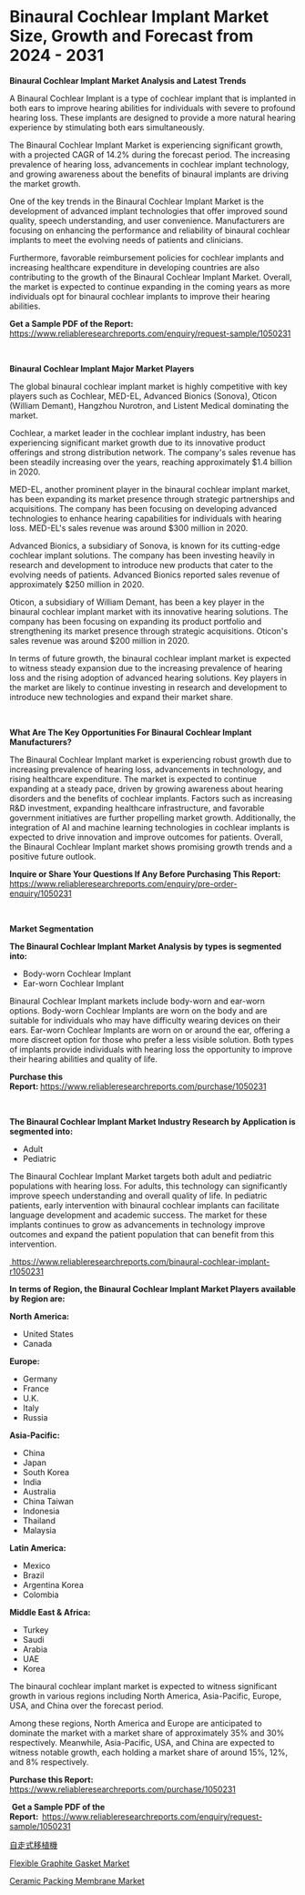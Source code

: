 <p><h1>Binaural Cochlear Implant Market Size, Growth and Forecast from 2024 - 2031</h1></p><p><strong>Binaural Cochlear Implant Market Analysis and Latest Trends</strong></p>
<p><p>A Binaural Cochlear Implant is a type of cochlear implant that is implanted in both ears to improve hearing abilities for individuals with severe to profound hearing loss. These implants are designed to provide a more natural hearing experience by stimulating both ears simultaneously.</p><p>The Binaural Cochlear Implant Market is experiencing significant growth, with a projected CAGR of 14.2% during the forecast period. The increasing prevalence of hearing loss, advancements in cochlear implant technology, and growing awareness about the benefits of binaural implants are driving the market growth.</p><p>One of the key trends in the Binaural Cochlear Implant Market is the development of advanced implant technologies that offer improved sound quality, speech understanding, and user convenience. Manufacturers are focusing on enhancing the performance and reliability of binaural cochlear implants to meet the evolving needs of patients and clinicians.</p><p>Furthermore, favorable reimbursement policies for cochlear implants and increasing healthcare expenditure in developing countries are also contributing to the growth of the Binaural Cochlear Implant Market. Overall, the market is expected to continue expanding in the coming years as more individuals opt for binaural cochlear implants to improve their hearing abilities.</p></p>
<p><strong>Get a Sample PDF of the Report:&nbsp;</strong> <a href="https://www.reliableresearchreports.com/enquiry/request-sample/1050231">https://www.reliableresearchreports.com/enquiry/request-sample/1050231</a></p>
<p>&nbsp;</p>
<p><strong>Binaural Cochlear Implant Major Market Players</strong></p>
<p><p>The global binaural cochlear implant market is highly competitive with key players such as Cochlear, MED-EL, Advanced Bionics (Sonova), Oticon (William Demant), Hangzhou Nurotron, and Listent Medical dominating the market. </p><p>Cochlear, a market leader in the cochlear implant industry, has been experiencing significant market growth due to its innovative product offerings and strong distribution network. The company's sales revenue has been steadily increasing over the years, reaching approximately $1.4 billion in 2020.</p><p>MED-EL, another prominent player in the binaural cochlear implant market, has been expanding its market presence through strategic partnerships and acquisitions. The company has been focusing on developing advanced technologies to enhance hearing capabilities for individuals with hearing loss. MED-EL's sales revenue was around $300 million in 2020.</p><p>Advanced Bionics, a subsidiary of Sonova, is known for its cutting-edge cochlear implant solutions. The company has been investing heavily in research and development to introduce new products that cater to the evolving needs of patients. Advanced Bionics reported sales revenue of approximately $250 million in 2020.</p><p>Oticon, a subsidiary of William Demant, has been a key player in the binaural cochlear implant market with its innovative hearing solutions. The company has been focusing on expanding its product portfolio and strengthening its market presence through strategic acquisitions. Oticon's sales revenue was around $200 million in 2020.</p><p>In terms of future growth, the binaural cochlear implant market is expected to witness steady expansion due to the increasing prevalence of hearing loss and the rising adoption of advanced hearing solutions. Key players in the market are likely to continue investing in research and development to introduce new technologies and expand their market share.</p></p>
<p>&nbsp;</p>
<p><strong>What Are The Key Opportunities For Binaural Cochlear Implant Manufacturers?</strong></p>
<p><p>The Binaural Cochlear Implant market is experiencing robust growth due to increasing prevalence of hearing loss, advancements in technology, and rising healthcare expenditure. The market is expected to continue expanding at a steady pace, driven by growing awareness about hearing disorders and the benefits of cochlear implants. Factors such as increasing R&D investment, expanding healthcare infrastructure, and favorable government initiatives are further propelling market growth. Additionally, the integration of AI and machine learning technologies in cochlear implants is expected to drive innovation and improve outcomes for patients. Overall, the Binaural Cochlear Implant market shows promising growth trends and a positive future outlook.</p></p>
<p><strong>Inquire or Share Your Questions If Any Before Purchasing This Report:</strong> <a href="https://www.reliableresearchreports.com/enquiry/pre-order-enquiry/1050231">https://www.reliableresearchreports.com/enquiry/pre-order-enquiry/1050231</a></p>
<p>&nbsp;</p>
<p><strong>Market Segmentation</strong></p>
<p><strong>The Binaural Cochlear Implant Market Analysis by types is segmented into:</strong></p>
<p><ul><li>Body-worn Cochlear Implant</li><li>Ear-worn Cochlear Implant</li></ul></p>
<p><p>Binaural Cochlear Implant markets include body-worn and ear-worn options. Body-worn Cochlear Implants are worn on the body and are suitable for individuals who may have difficulty wearing devices on their ears. Ear-worn Cochlear Implants are worn on or around the ear, offering a more discreet option for those who prefer a less visible solution. Both types of implants provide individuals with hearing loss the opportunity to improve their hearing abilities and quality of life.</p></p>
<p><strong>Purchase this Report:&nbsp;</strong><a href="https://www.reliableresearchreports.com/purchase/1050231">https://www.reliableresearchreports.com/purchase/1050231</a></p>
<p>&nbsp;</p>
<p><strong>The Binaural Cochlear Implant Market Industry Research by Application is segmented into:</strong></p>
<p><ul><li>Adult</li><li>Pediatric</li></ul></p>
<p><p>The Binaural Cochlear Implant Market targets both adult and pediatric populations with hearing loss. For adults, this technology can significantly improve speech understanding and overall quality of life. In pediatric patients, early intervention with binaural cochlear implants can facilitate language development and academic success. The market for these implants continues to grow as advancements in technology improve outcomes and expand the patient population that can benefit from this intervention.</p></p>
<p><a href="https://www.reliableresearchreports.com/binaural-cochlear-implant-r1050231">&nbsp;https://www.reliableresearchreports.com/binaural-cochlear-implant-r1050231</a></p>
<p><strong>In terms of Region, the Binaural Cochlear Implant Market Players available by Region are:</strong></p>
<p>
    <p> <strong> North America: </strong>
        <ul>
            <li>United States</li>
            <li>Canada</li>
        </ul>
        </p> 
    <p> <strong> Europe: </strong>
        <ul>
            <li>Germany</li>
            <li>France</li>
            <li>U.K.</li>
            <li>Italy</li>
            <li>Russia</li>
        </ul>
        </p> 
    <p> <strong> Asia-Pacific: </strong>
        <ul>
            <li>China</li>
            <li>Japan</li>
            <li>South Korea</li>
            <li>India</li>
            <li>Australia</li>
            <li>China Taiwan</li>
            <li>Indonesia</li>
            <li>Thailand</li>
            <li>Malaysia</li>
        </ul>
        </p> 
    <p> <strong> Latin America: </strong>
        <ul>
            <li>Mexico</li>
            <li>Brazil</li>
            <li>Argentina Korea</li>
            <li>Colombia</li>
        </ul>
        </p> 
    <p> <strong> Middle East & Africa: </strong>
        <ul>
            <li>Turkey</li>
            <li>Saudi</li>
            <li>Arabia</li>
            <li>UAE</li>
            <li>Korea</li>
        </ul>
    </p>
    </p>
<p><p>The binaural cochlear implant market is expected to witness significant growth in various regions including North America, Asia-Pacific, Europe, USA, and China over the forecast period.  </p><p>Among these regions, North America and Europe are anticipated to dominate the market with a market share of approximately 35% and 30% respectively. Meanwhile, Asia-Pacific, USA, and China are expected to witness notable growth, each holding a market share of around 15%, 12%, and 8% respectively.</p></p>
<p><strong>Purchase this Report: </strong><a href="https://www.reliableresearchreports.com/purchase/1050231">https://www.reliableresearchreports.com/purchase/1050231</a></p>
<p>&nbsp;<strong>Get a Sample PDF of the Report:&nbsp;&nbsp;</strong><a href="https://www.reliableresearchreports.com/enquiry/request-sample/1050231">https://www.reliableresearchreports.com/enquiry/request-sample/1050231</a></p>
<p><strong></strong></p>
<p><p><a href="https://github.com/mohamedbakry57/Market-Research-Report-List-4/blob/main/3123608113895.md">自走式移植機</a></p><p><a href="https://github.com/pjcfca/Market-Research-Report-List-3/blob/main/flexible-graphite-gasket-market.md">Flexible Graphite Gasket Market</a></p><p><a href="https://view.publitas.com/reportprime-1/ceramic-packing-membrane-market-share-and-new-trends-analysis-by-its-type-application-end-use-and-forecast-for-period-from-2024-to-2031/">Ceramic Packing Membrane Market</a></p></p>